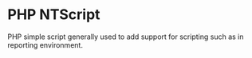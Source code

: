 # PHP NTScript

PHP simple script generally used to add support for scripting
such as in reporting environment.